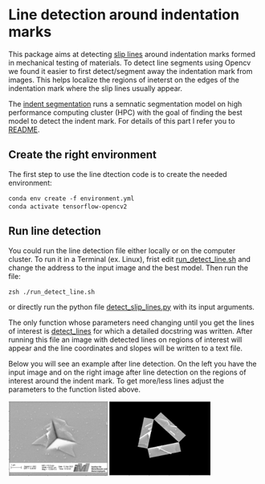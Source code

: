 # Line detection around indentation marks
This package aims at detecting [slip lines](https://en.wikipedia.org/wiki/Slip_bands_in_metals) around indentation marks formed in mechanical testing of materials. To detect line segments using Opencv we found it easier to first detect/segment away the indentation mark from images. This helps localize the regions of ineterst on the edges of the indentation mark where the slip lines usually appear.

The [indent segmentation](https://github.com/oekosheri/line_detection_around_indent_marks/tree/main/indent_segmentation) runs a semnatic segmentation model on high performance computing cluster (HPC) with the goal of finding the best model to detect the indent mark. For details of this part I refer you to [README](https://github.com/oekosheri/line_detection_around_indent_marks/tree/main/indent_segmentation/README.md).


## Create the right environment
The first step to use the line dtection code is to create the needed environment:
```
conda env create -f environment.yml
conda activate tensorflow-opencv2
```
## Run line detection
You could run the line detection file either locally or on the computer cluster.
To run it in a Terminal (ex. Linux), frist edit [run_detect_line.sh](./run_detect_line.sh) and change the address to the input image and the best model. Then run the file:
```
zsh ./run_detect_line.sh
```
or directly run the python file [detect_slip_lines.py](detect_slip_lines.py) with its input arguments.

The only function whose parameters need changing until you get the lines of interest is [detect_lines](https://github.com/oekosheri/line_detection_around_indent_marks/blob/904bec8f5b3efc277bf20d005a0350e0ee77f460/detect_slip_lines.py#L127-L214) for which a detailed docstring was written.
After running this file an image with detected lines on regions of interest will appear and the line coordinates and slopes will be written to a text file.

Below you will see an example after line detection. On the left you have the input image and on the right image after line detection on the regions of interest around the indent mark. To get more/less lines adjust the parameters to the function listed above.

<img src="./image.png" width="80%" height="80%">









